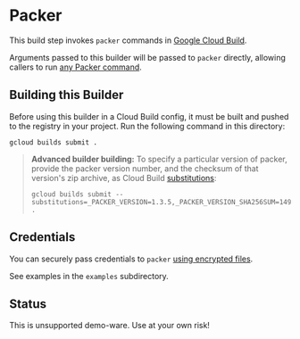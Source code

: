 # Packer

This build step invokes `packer` commands in [Google Cloud Build](https://cloud.google.com/cloud-build).

Arguments passed to this builder will be passed to `packer` directly, allowing
callers to run [any Packer
command](https://www.packer.io/docs/commands/index.html).

## Building this Builder

Before using this builder in a Cloud Build config, it must be built and pushed to the registry in your 
project. Run the following command in this directory:
```
gcloud builds submit .
```

> **Advanced builder building:** To specify a particular version of packer, provide the packer version
> number, and the checksum of that version's zip archive, as Cloud Build [substitutions](https://cloud.google.com/cloud-build/docs/configuring-builds/substitute-variable-values#using_user-defined_substitutions):
> ```
> gcloud builds submit --substitutions=_PACKER_VERSION=1.3.5,_PACKER_VERSION_SHA256SUM=14922d2bca532ad6ee8e936d5ad0788eba96f773bcdcde8c2dc7c95f830841e .
> ```

## Credentials

You can securely pass credentials to `packer` [using encrypted
files](https://cloud.google.com/cloud-build/docs/tutorials/using-encrypted-files).

See examples in the `examples` subdirectory.

## Status
This is unsupported demo-ware. Use at your own risk!
